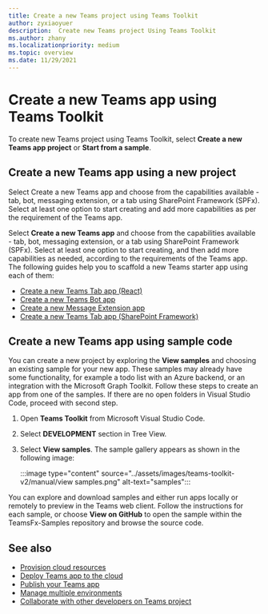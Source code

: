 ```yaml
---
title: Create a new Teams project using Teams Toolkit
author: zyxiaoyuer
description:  Create new Teams project Using Teams Toolkit
ms.author: zhany
ms.localizationpriority: medium
ms.topic: overview
ms.date: 11/29/2021
---
```


# Create a new Teams app using Teams Toolkit

To create new Teams project using Teams Toolkit, select **Create a new Teams app project** or **Start from a sample**.

## Create a new Teams app using a new project

Select Create a new Teams app and choose from the capabilities available - tab, bot, messaging extension, or a tab using SharePoint Framework (SPFx). Select at least one option to start creating and add more capabilities as per the requirement of the Teams app.

Select **Create a new Teams app** and choose from the capabilities available - tab, bot, messaging extension, or a tab using SharePoint Framework (SPFx). Select at least one option to start creating, and then add more capabilities as needed, according to the requirements of the Teams app. The following guides help you to scaffold a new Teams starter app using each of them:

- [Create a new Teams Tab app (React)](/microsoftteams/platform/sbs-gs-javascript?tabs=vscode%2Cvsc%2Cviscode%2Cvcode&tutorial-step=2)
- [Create a new Teams Bot app](/microsoftteams/platform/sbs-gs-spfx?tabs=vscode%2Cviscode&branch)
- [Create a new Message Extension app](/microsoftteams/platform/sbs-gs-javascript?tabs=vscode%2Cvsc%2Cviscode%2Cvcode&tutorial-step=6&branch)
- [Create a new Teams Tab app (SharePoint Framework)](/microsoftteams/platform/sbs-gs-spfx?tabs=vscode%2Cviscode&branch)

## Create a new Teams app using sample code

You can create a new project by exploring the **View samples** and choosing an existing sample for your new app. These samples may already have some functionality, for example a todo list with an Azure backend, or an integration with the Microsoft Graph Toolkit. Follow these steps to create an app from one of the samples. If there are no open folders in Visual Studio Code, proceed with second step.

 1. Open **Teams Toolkit** from Microsoft Visual Studio Code.
 1. Select **DEVELOPMENT** section in Tree View.
 1. Select **View samples**. The sample gallery appears as shown in the following image:
   
    :::image type="content" source="../assets/images/teams-toolkit-v2/manual/view samples.png" alt-text="samples":::

You can explore and download samples and either run apps locally or remotely to preview in the Teams web client. Follow the instructions for each sample, or  choose **View on GitHub** to open the sample within the TeamsFx-Samples repository and browse the source code.

## See also

* [Provision cloud resources](provision.md)
* [Deploy Teams app to the cloud](deploy.md)
* [Publish your Teams app](TeamsFx-collaboration.md)
* [Manage multiple environments](TeamsFx-multi-env.md)
* [Collaborate with other developers on Teams project](TeamsFx-collaboration.md)
